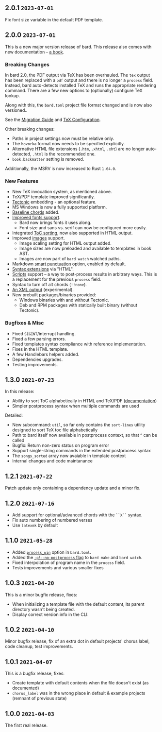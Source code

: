 ## 2.0.1 `2023-07-01`

Fix font size variable in the default PDF template.

## 2.0.0 `2023-07-01`

This is a new major version release of bard. This release also comes with new documentation &ndash; [a book](https://bard.md/book).

### Breaking Changes

In bard 2.0, the PDF output via TeX has been overhauled.
The `tex` output has been replaced with a `pdf` output and there is no longer a `process` field.
Instead, bard auto-detects installed TeX and runs the appropriate rendering command. There are a few new options to (optionally) configure TeX lookup.

Along with this, the `bard.toml` project file format changed and is now also versioned..

See the [Migration Guide](https://bard.md/book/migration-2.html) and [TeX Configuration](https://bard.md/book/tex.html).

Other breaking changes:
- Paths in project settings now must be relative only.
- The `hovorka` format now needs to be specified explicitly.
- Alternative HTML file extensions (`.htm`, `.xhtml`, `.xht`) are no longer auto-detected, `.html` is the recommended one.
- `book.backmatter` setting is removed.

Additionally, the MSRV is now increased to Rust `1.64.0`.

### New Features

- New TeX invocation system, as mentioned above.
- TeX/PDF template improved significantly.
- [Tectonic](https://tectonic-typesetting.github.io/) embedding - an optional feature.
- MS Windows is now a fully supported platform.
- [Baseline chords](https://bard.md/book/songs.html?highlight=baselin#lyrics-and-chords) added.
- [Improved fonts support](https://bard.md/book/fonts.html).
    - Bard now brings fonts it uses along.
    - Font size and sans vs. serif can now be configured more easily.
- Integrated [ToC sorting](https://bard.md/book/project.html#toc-order), now also supported in HTML output.
- Improved [images](https://bard.md/book/images.html) support.
    - Image scaling setting for HTML output added.
    - Image sizes are now preloaded and available to templates in book AST.
    - Images are now part of `bard watch` watched paths.
- Markdown [smart punctuation](https://bard.md/book/songs.html?highlight=smart#punctuation) option, enabled by default.
- [Syntax extensions](https://bard.md/book/extensions.html) via "HTML".
- [Scripts](https://bard.md/book/scripts.html) support &ndash; a way to post-process results in arbitrary ways. This is a replacement for the previous `process` field.
- Syntax to turn off alt chords (`!!none`).
- [An XML output](https://bard.md/book/json-and-xml.html) (experimental).
- New prebuilt packages/binaries provided:
    - Windows binaries with and without Tectonic.
    - Deb and RPM packages with statically built binary (without Tectonic).

### Bugfixes & Misc

- Fixed `SIGINT`/interrupt handling.
- Fixed a few parsing errors.
- Fixed templates syntax compliance with reference implementation.
- Fixes in the HTML template.
- A few Handlebars helpers added.
- Dependencies upgrades.
- Testing improvements.

## 1.3.0 `2021-07-23`

In this release:
- Ability to sort ToC alphabetically in HTML and TeX/PDF ([documentation](https://github.com/vojtechkral/bard/blob/b43c5e0e965dd4d4fbc7333dfd9fe7a40ff8cf5b/doc/bard.toml.md#toc-sort-order))
- Simpler postprocess syntax when multiple commands are used

Detailed:
- New subcommand: `util`, so far only contains the `sort-lines` utility designed to sort TeX toc file alphabetically
- Path to bard itself now available in postprocess context, so that ^ can be called
- Bugfix: Return non-zero status on program error
- Support single-string commands in the extended postprocess syntax
- The `songs_sorted` array now avaiable in template context
- Internal changes and code maintanance

## 1.2.1 `2021-07-22`

Patch update only containing a dependency update and a minor fix.

## 1.2.0 `2021-07-16`

- Add support for optional/advanced chords with the ` ``X`` ` syntax.
- Fix auto numbering of numbered verses
- Use `latexmk` by default

## 1.1.0 `2021-05-28`

- Added [`process_win`](https://github.com/vojtechkral/bard/blob/main/doc/bard.toml.md#special-casing-ms-windows) option in `bard.toml`.
- Added the [`-p`/`--no-postprocess` flag](https://github.com/vojtechkral/bard/blob/main/doc/bard.toml.md#skipping-post-processing) to `bard make` and `bard watch`.
- Fixed interpolation of program name in the `process` field.
- Tests improvements and various smaller fixes

## 1.0.3 `2021-04-20`

This is a minor bugfix release, fixes:

- When initializing a template file with the default content, its parent directory wasn't being created.
- Display correct version info in the CLI.

## 1.0.2 `2021-04-10`

Minor bugfix release, fix of an extra dot in default projects' chorus label, code cleanup, test improvements.

## 1.0.1 `2021-04-07`

This is a bugfix release, fixes:

- Create template with default contents when the file doesn't exist (as documented)
- `chorus_label` was in the wrong place in default & example projects (remnant of previous state)

## 1.0.0 `2021-04-03`

The first real release.
